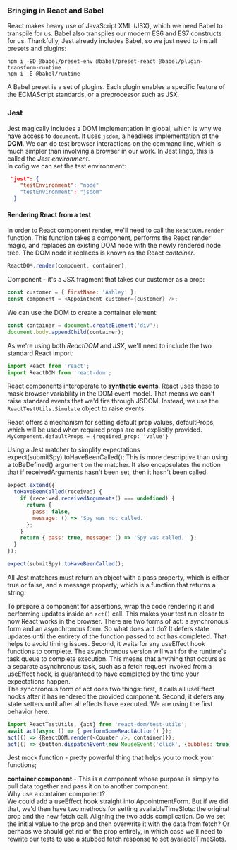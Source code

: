 ### Bringing in React and Babel
React makes heavy use of JavaScript XML (JSX), which we need Babel to transpile for us. Babel also transpiles our
modern ES6 and ES7 constructs for us. Thankfully, Jest already includes Babel, so we just need to install presets and
plugins:
```shell
npm i -ED @babel/preset-env @babel/preset-react @babel/plugin-transform-runtime 
npm i -E @babel/runtime
```
A Babel preset is a set of plugins. Each plugin enables a specific feature of the ECMAScript
standards, or a preprocessor such as JSX.

### Jest
Jest magically includes a DOM implementation in global, which is why we have access to `document`. It uses `jsdom`, a
headless implementation of the **DOM**. We can do test browser interactions on the command line, which is much simpler
than involving a browser in our work. In Jest lingo, this is called the *Jest environment*. \
In cofig we can set the test environment:
```json
 "jest": {
    "testEnvironment": "node"
    "testEnvironment": "jsdom"
  }
```

#### Rendering React from a test
In order to React component render, we'll need to call the `ReactDOM.render` function. This function takes a
component, performs the React render magic, and replaces an existing DOM node with the newly rendered node tree.
The DOM node it replaces is known as the React *container*.
```js
ReactDOM.render(component, container);
```
Component - it's a JSX fragment that takes our customer as a prop:
```js
const customer = { firstName: 'Ashley' };
const component = <Appointment customer={customer} />;
```
We can use the DOM to create a container element:
```js
const container = document.createElement('div');
document.body.appendChild(container);
```
As we're using both *ReactDOM* and *JSX*, we'll need to include the two standard React import:
```js
import React from 'react';
import ReactDOM from 'react-dom';
```

React components interoperate to **synthetic events**. React uses these to mask browser variability in
the DOM event model. That means we can't raise standard events that we'd fire through JSDOM.
Instead, we use the `ReactTestUtils.Simulate` object to raise events.

React offers a mechanism for setting default prop values, defaultProps, which will be used when required props are
not explicitly provided. `MyComponent.defaultProps = {required_prop: 'value'}`

Using a Jest matcher to simplify expectations \
expect(submitSpy).toHaveBeenCalled();
This is more descriptive than using a toBeDefined() argument on the matcher. It also encapsulates the notion
that if receivedArguments hasn't been set, then it hasn't been called.
```js
expect.extend({
  toHaveBeenCalled(received) {
    if (received.receivedArguments() === undefined) {
      return {
        pass: false,
        message: () => 'Spy was not called.'
      };
    }
    return { pass: true, message: () => 'Spy was called.' };
  }
});

expect(submitSpy).toHaveBeenCalled();
```
All Jest matchers must return an object with a pass property, which is either true or false, and a
message property, which is a function that returns a string.

To prepare a component for assertions, wrap the code rendering it and performing updates inside an `act()` call.
This makes your test run closer to how React works in the browser. There are two forms of act: a synchronous form and
an asynchronous form. So what does act do? It defers state updates until the entirety of the function passed to act
has completed. That helps to avoid timing issues. Second, it waits for any useEffect hook functions to complete.
The asynchronous version will wait for the runtime's task queue to complete execution. This means that anything that
occurs as a separate asynchronous task, such as a fetch request invoked from a useEffect hook, is guaranteed to have
completed by the time your expectations happen. \
The synchronous form of act does two things: first, it calls all useEffect hooks after it has rendered the provided
component. Second, it defers any state setters until after all effects have executed. We are using the first behavior
here.
```js
import ReactTestUtils, {act} from 'react-dom/test-utils';
await act(async () => { performSomeReactAction() });
act(() => {ReactDOM.render(<Counter />, container)});
act(() => {button.dispatchEvent(new MouseEvent('click', {bubbles: true}))});
```

Jest mock function - pretty powerful thing that helps you to mock your functions;

**container component** - This is a component whose purpose is simply to pull data together and pass
it on to another component. \
Why use a container component? \
We could add a useEffect hook straight into AppointmentForm. But if we did that, we'd then have two
methods for setting availableTimeSlots: the original prop and the new fetch call. Aligning the two
adds complication. Do we set the initial value to the prop and then overwrite it with the data 
from fetch? Or perhaps we should get rid of the prop entirely, in which case we'll need to
rewrite our tests to use a stubbed fetch response to set availableTimeSlots.
